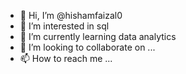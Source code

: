 - 👋 Hi, I’m @hishamfaizal0
- 👀 I’m interested in sql
- 🌱 I’m currently learning data analytics
- 💞️ I’m looking to collaborate on ...
- 📫 How to reach me ...

<!---
hishamfaizal0/hishamfaizal0 is a ✨ special ✨ repository because its `README.md` (this file) appears on your GitHub profile.
You can click the Preview link to take a look at your changes.
--->
